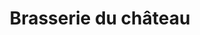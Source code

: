 ---
draft: false
title: "Brasserie du château"
banner: "/images/crieur/brasserie-du-chateau/brasserie-banner.jpg"
thumbnail: "/images/crieur/brasserie-du-chateau/brasserie-front.jpg"
images:
  - "/images/crieur/brasserie-du-chateau/brasserie-front.jpg"
  - "/images/crieur/brasserie-du-chateau/brasserie-banner.jpeg"
style: "Bières & Pizzas"
types: ["restaurant","bar"]
tags: ["takeaway","vege"]
tips: "Les bières brassées sur place sont excellentes."
description: "Super brasserie au coeur de Lausanne. Le bar est ouvert toute la semaine et il y a beaucoup de choix de bières. Les pizzas maison sont aussi très sympa ! Bon endroit pour se retrouver entre potes pour décompresser après une longue semaine"
price: "~25 CHF"
priceTag: 3,
locations:
  - address: "Pl. du Tunnel 1, 1005 Lausanne"
    latitude: 46.52484139487125
    longitude: 6.634625044830118
    map: "https://www.google.com/maps/embed?pb=!1m14!1m8!1m3!1d10980.636510543509!2d6.6346036!3d46.5247529!3m2!1i1024!2i768!4f13.1!3m3!1m2!1s0x0%3A0x79332bfa4cd655cb!2sBrasserie%20du%20Ch%C3%A2teau!5e0!3m2!1sfr!2sch!4v1669225335208!5m2!1sfr!2sch"
    schedules:
        - name: "Lundi"
          creneaux:
            - start: "11:00"
              end: "01:00"
        - name: "Mardi"
          creneaux:
              - start: "11:00"
                end: "01:00"
        - name: "Mercredi"
          creneaux:
              - start: "11:00"
                end: "01:00"
        - name: "Jeudi"
          creneaux:
              - start: "11:00"
                end: "01:00"
        - name: "Vendredi"
          creneaux:
              - start: "11:00"
                end: "02:00"
        - name: "Samedi"
          creneaux:
              - start: "11:00"
                end: "02:00"
        - name: "Dimanche"
          creneaux:
              - start: "17:00"
                end: "01:00"
links:
    - social: "site"
      url: "https://brasserieduchateau.ch"
    - social: "instagram"
      url: "https://www.instagram.com/brasserieduchateau/"
    - social: "facebook"
      url: "https://www.facebook.com/brasserieduchateaulausanne"
tops:
    - name: "Ginger Golden Ale"
      photo: "ginger-golden-ale.webp"
      description: "Bière blonde au gingembre brassée par la Brasserie du Château (33cl 4,5%)"
      price: "CHF 3.5"
---